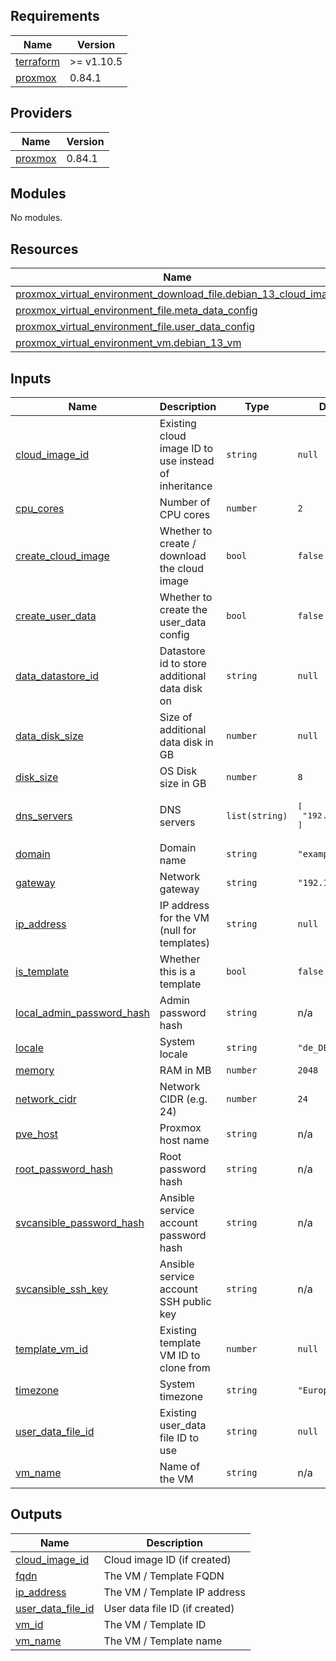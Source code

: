 <!-- BEGIN_TF_DOCS -->
## Requirements

| Name | Version |
|------|---------|
| <a name="requirement_terraform"></a> [terraform](#requirement\_terraform) | >= v1.10.5 |
| <a name="requirement_proxmox"></a> [proxmox](#requirement\_proxmox) | 0.84.1 |

## Providers

| Name | Version |
|------|---------|
| <a name="provider_proxmox"></a> [proxmox](#provider\_proxmox) | 0.84.1 |

## Modules

No modules.

## Resources

| Name | Type |
|------|------|
| [proxmox_virtual_environment_download_file.debian_13_cloud_image](https://registry.terraform.io/providers/bpg/proxmox/0.84.1/docs/resources/virtual_environment_download_file) | resource |
| [proxmox_virtual_environment_file.meta_data_config](https://registry.terraform.io/providers/bpg/proxmox/0.84.1/docs/resources/virtual_environment_file) | resource |
| [proxmox_virtual_environment_file.user_data_config](https://registry.terraform.io/providers/bpg/proxmox/0.84.1/docs/resources/virtual_environment_file) | resource |
| [proxmox_virtual_environment_vm.debian_13_vm](https://registry.terraform.io/providers/bpg/proxmox/0.84.1/docs/resources/virtual_environment_vm) | resource |

## Inputs

| Name | Description | Type | Default | Required |
|------|-------------|------|---------|:--------:|
| <a name="input_cloud_image_id"></a> [cloud\_image\_id](#input\_cloud\_image\_id) | Existing cloud image ID to use instead of inheritance | `string` | `null` | no |
| <a name="input_cpu_cores"></a> [cpu\_cores](#input\_cpu\_cores) | Number of CPU cores | `number` | `2` | no |
| <a name="input_create_cloud_image"></a> [create\_cloud\_image](#input\_create\_cloud\_image) | Whether to create / download the cloud image | `bool` | `false` | no |
| <a name="input_create_user_data"></a> [create\_user\_data](#input\_create\_user\_data) | Whether to create the user\_data config | `bool` | `false` | no |
| <a name="input_data_datastore_id"></a> [data\_datastore\_id](#input\_data\_datastore\_id) | Datastore id to store additional data disk on | `string` | `null` | no |
| <a name="input_data_disk_size"></a> [data\_disk\_size](#input\_data\_disk\_size) | Size of additional data disk in GB | `number` | `null` | no |
| <a name="input_disk_size"></a> [disk\_size](#input\_disk\_size) | OS Disk size in GB | `number` | `8` | no |
| <a name="input_dns_servers"></a> [dns\_servers](#input\_dns\_servers) | DNS servers | `list(string)` | <pre>[<br/>  "192.168.178.1"<br/>]</pre> | no |
| <a name="input_domain"></a> [domain](#input\_domain) | Domain name | `string` | `"example.com"` | no |
| <a name="input_gateway"></a> [gateway](#input\_gateway) | Network gateway | `string` | `"192.168.178.1"` | no |
| <a name="input_ip_address"></a> [ip\_address](#input\_ip\_address) | IP address for the VM (null for templates) | `string` | `null` | no |
| <a name="input_is_template"></a> [is\_template](#input\_is\_template) | Whether this is a template | `bool` | `false` | no |
| <a name="input_local_admin_password_hash"></a> [local\_admin\_password\_hash](#input\_local\_admin\_password\_hash) | Admin password hash | `string` | n/a | yes |
| <a name="input_locale"></a> [locale](#input\_locale) | System locale | `string` | `"de_DE.UTF-8"` | no |
| <a name="input_memory"></a> [memory](#input\_memory) | RAM in MB | `number` | `2048` | no |
| <a name="input_network_cidr"></a> [network\_cidr](#input\_network\_cidr) | Network CIDR (e.g. 24) | `number` | `24` | no |
| <a name="input_pve_host"></a> [pve\_host](#input\_pve\_host) | Proxmox host name | `string` | n/a | yes |
| <a name="input_root_password_hash"></a> [root\_password\_hash](#input\_root\_password\_hash) | Root password hash | `string` | n/a | yes |
| <a name="input_svcansible_password_hash"></a> [svcansible\_password\_hash](#input\_svcansible\_password\_hash) | Ansible service account password hash | `string` | n/a | yes |
| <a name="input_svcansible_ssh_key"></a> [svcansible\_ssh\_key](#input\_svcansible\_ssh\_key) | Ansible service account SSH public key | `string` | n/a | yes |
| <a name="input_template_vm_id"></a> [template\_vm\_id](#input\_template\_vm\_id) | Existing template VM ID to clone from | `number` | `null` | no |
| <a name="input_timezone"></a> [timezone](#input\_timezone) | System timezone | `string` | `"Europe/Berlin"` | no |
| <a name="input_user_data_file_id"></a> [user\_data\_file\_id](#input\_user\_data\_file\_id) | Existing user\_data file ID to use | `string` | `null` | no |
| <a name="input_vm_name"></a> [vm\_name](#input\_vm\_name) | Name of the VM | `string` | n/a | yes |

## Outputs

| Name | Description |
|------|-------------|
| <a name="output_cloud_image_id"></a> [cloud\_image\_id](#output\_cloud\_image\_id) | Cloud image ID (if created) |
| <a name="output_fqdn"></a> [fqdn](#output\_fqdn) | The VM / Template FQDN |
| <a name="output_ip_address"></a> [ip\_address](#output\_ip\_address) | The VM / Template IP address |
| <a name="output_user_data_file_id"></a> [user\_data\_file\_id](#output\_user\_data\_file\_id) | User data file ID (if created) |
| <a name="output_vm_id"></a> [vm\_id](#output\_vm\_id) | The VM / Template ID |
| <a name="output_vm_name"></a> [vm\_name](#output\_vm\_name) | The VM / Template name |
<!-- END_TF_DOCS -->
